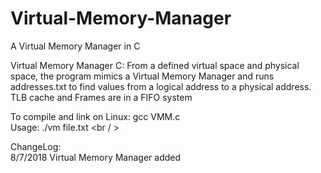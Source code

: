# Virtual-Memory-Manager
A Virtual Memory Manager in C

Virtual Memory Manager C: From a defined virtual space and physical space, the program mimics a Virtual Memory Manager and runs addresses.txt to find values from a logical address to a physical address. TLB cache and Frames are in a FIFO system<br />

To compile and link on Linux: gcc VMM.c <br />
Usage: ./vm file.txt <br / >

ChangeLog: <br />
8/7/2018 Virtual Memory Manager added
